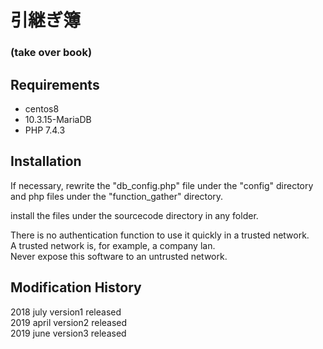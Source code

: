 # 引継ぎ簿
### (take over book)


## Requirements
 - centos8
 - 10.3.15-MariaDB
 - PHP 7.4.3

## Installation
 
 If necessary, rewrite the "db_config.php" file under the "config" directory and php files under the "function_gather" directory.

 install the files under the sourcecode directory in any folder.
 

There is no authentication function to use it quickly in a trusted network.  
A trusted network is, for example, a company lan.  
Never expose this software to an untrusted network. 


## Modification History
2018 july version1 released  
2019 april version2 released  
2019 june version3 released
